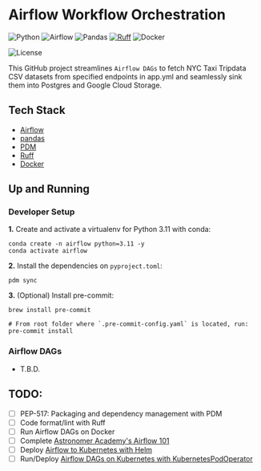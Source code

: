 # Airflow Workflow Orchestration

![Python](https://img.shields.io/badge/Python-3.10_|_3.11-4B8BBE.svg?style=flat&logo=python&logoColor=FFD43B&labelColor=306998)
![Airflow](https://img.shields.io/badge/Airflow-2.7-3772FF?style=flat&logo=apacheairflow&logoColor=white&labelColor=3772FF)
![Pandas](https://img.shields.io/badge/pandas-150458?style=flat&logo=pandas&logoColor=E70488&labelColor=150458)
[![Ruff](https://img.shields.io/endpoint?url=https://raw.githubusercontent.com/astral-sh/ruff/main/assets/badge/v2.json)](https://github.com/astral-sh/ruff)
![Docker](https://img.shields.io/badge/Docker-329DEE?style=flat&logo=docker&logoColor=white&labelColor=329DEE)

![License](https://img.shields.io/badge/license-CC--BY--SA--4.0-31393F?style=flat&logo=creativecommons&logoColor=black&labelColor=white)

This GitHub project streamlines `Airflow DAGs` to fetch NYC Taxi Tripdata CSV datasets from specified endpoints in app.yml and seamlessly sink them into Postgres and Google Cloud Storage.


## Tech Stack
- [Airflow](https://airflow.apache.org/docs/apache-airflow/stable/start.html)
- [pandas](https://pandas.pydata.org/docs/user_guide/)
- [PDM](https://pdm-project.org/latest/usage/dependency/)
- [Ruff](https://docs.astral.sh/ruff/configuration/)
- [Docker](https://docs.docker.com/get-docker/)


## Up and Running

### Developer Setup

**1.** Create and activate a virtualenv for Python 3.11 with conda:
```shell
conda create -n airflow python=3.11 -y
conda activate airflow
```

**2.** Install the dependencies on `pyproject.toml`:
```shell
pdm sync
```

**3.** (Optional) Install pre-commit:
```shell
brew install pre-commit

# From root folder where `.pre-commit-config.yaml` is located, run:
pre-commit install
```


### Airflow DAGs

- T.B.D.


## TODO:
- [ ] PEP-517: Packaging and dependency management with PDM
- [ ] Code format/lint with Ruff
- [ ] Run Airflow DAGs on Docker
- [ ] Complete [Astronomer Academy's Airflow 101](https://academy.astronomer.io/path/airflow-101)
- [ ] Deploy [Airflow to Kubernetes with Helm](https://airflow.apache.org/docs/helm-chart/stable/index.html)
- [ ] Run/Deploy [Airflow DAGs on Kubernetes with KubernetesPodOperator](https://airflow.apache.org/docs/apache-airflow-providers-cncf-kubernetes/stable/operators.html)